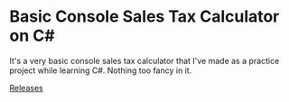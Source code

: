 # Basic Console Sales Tax Calculator on C# 

It's a very basic console sales tax calculator that I've made as a practice project 
while learning C#. Nothing too fancy in it. 

[Releases](https://github.com/HussainRafi232/BasicConsoleSalesTaxCalculator/releases)
